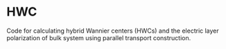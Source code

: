 # HWC
Code for calculating hybrid Wannier centers (HWCs) and the electric layer polarization of bulk system using parallel transport construction.
